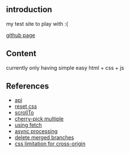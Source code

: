 ## introduction

my test site to play with :{

[github page](https://djrenot.github.io/my-test-website/)

## Content

currently only having simple easy html + css + js


## References

- [api](https://www.codegrid.net/articles/2018-web-api-1/)
- [reset css](https://coliss.com/articles/build-websites/operation/css/css-reset-for-modern-browser.html)
- [scrollTo](https://developer.mozilla.org/en-US/docs/Web/API/Element/scrollTo)
- [cherry-pick multiple](https://qiita.com/growsic/items/c45f1daa7196e862aea6)
- [using fetch](https://developer.mozilla.org/en-US/docs/Web/API/Fetch_API/Using_Fetch)
- [async processing](https://jsprimer.net/basic/async/)
- [delete merged branches](https://devconnected.com/how-to-clean-up-git-branches/)
- [css limitation for cross-origin](https://qiita.com/T_sa/items/7d5285b420698ea8ca15)